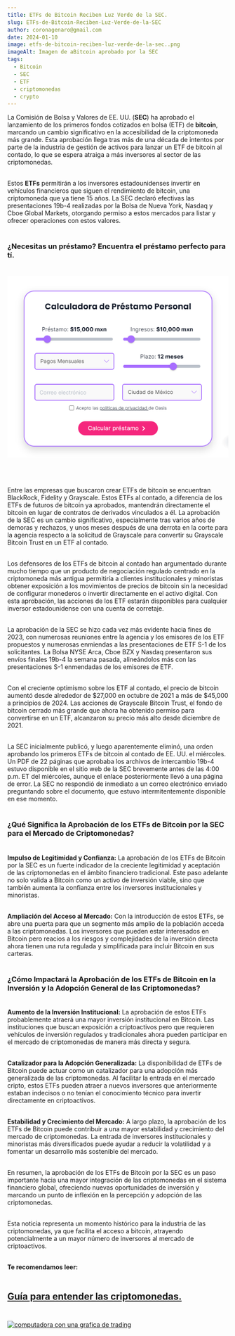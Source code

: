 ```yaml
---
title: ETFs de Bitcoin Reciben Luz Verde de la SEC.
slug: ETFs-de-Bitcoin-Reciben-Luz-Verde-de-la-SEC
author: coronagenaro@gmail.com
date: 2024-01-10
image: etfs-de-bitcoin-reciben-luz-verde-de-la-sec..png
imageAlt: Imagen de aBitcoin aprobado por la SEC
tags:
  - Bitcoin
  - SEC
  - ETF
  - criptomonedas
  - crypto
---
```

La Comisión de Bolsa y Valores de EE. UU. (**SEC**) ha aprobado el lanzamiento de los primeros fondos cotizados en bolsa (ETF) de **bitcoin**, marcando un cambio significativo en la accesibilidad de la criptomoneda más grande. Esta aprobación llega tras más de una década de intentos por parte de la industria de gestión de activos para lanzar un ETF de bitcoin al contado, lo que se espera atraiga a más inversores al sector de las criptomonedas. <br/><br/>

Estos **ETFs** permitirán a los inversores estadounidenses invertir en vehículos financieros que siguen el rendimiento de bitcoin, una criptomoneda que ya tiene 15 años. La SEC declaró efectivas las presentaciones 19b-4 realizadas por la Bolsa de Nueva York, Nasdaq y Cboe Global Markets, otorgando permiso a estos mercados para listar y ofrecer operaciones con estos valores. <br/><br/>

### **¿﻿Necesitas un préstamo? Encuentra el préstamo perfecto para tí.**<br/><br/>

[![calculadora de prestamos de Oasis Financiero](calculadora-oasis.png "Calculadora de prestamos de Oasis Financiero")](https://oasisfinanciero.com/compara/prestamos-personales)

<br/><br/>

Entre las empresas que buscaron crear ETFs de bitcoin se encuentran BlackRock, Fidelity y Grayscale. Estos ETFs al contado, a diferencia de los ETFs de futuros de bitcoin ya aprobados, mantendrán directamente el bitcoin en lugar de contratos de derivados vinculados a él. La aprobación de la SEC es un cambio significativo, especialmente tras varios años de demoras y rechazos, y unos meses después de una derrota en la corte para la agencia respecto a la solicitud de Grayscale para convertir su Grayscale Bitcoin Trust en un ETF al contado. <br/><br/>

Los defensores de los ETFs de bitcoin al contado han argumentado durante mucho tiempo que un producto de negociación regulado centrado en la criptomoneda más antigua permitiría a clientes institucionales y minoristas obtener exposición a los movimientos de precios de bitcoin sin la necesidad de configurar monederos o invertir directamente en el activo digital. Con esta aprobación, las acciones de los ETF estarán disponibles para cualquier inversor estadounidense con una cuenta de corretaje. <br/><br/>

La aprobación de la SEC se hizo cada vez más evidente hacia fines de 2023, con numerosas reuniones entre la agencia y los emisores de los ETF propuestos y numerosas enmiendas a las presentaciones de ETF S-1 de los solicitantes. La Bolsa NYSE Arca, Cboe BZX y Nasdaq presentaron sus envíos finales 19b-4 la semana pasada, alineándolos más con las presentaciones S-1 enmendadas de los emisores de ETF. <br/><br/>

Con el creciente optimismo sobre los ETF al contado, el precio de bitcoin aumentó desde alrededor de $27,000 en octubre de 2021 a más de $45,000 a principios de 2024. Las acciones de Grayscale Bitcoin Trust, el fondo de bitcoin cerrado más grande que ahora ha obtenido permiso para convertirse en un ETF, alcanzaron su precio más alto desde diciembre de 2021. <br/><br/>

La SEC inicialmente publicó, y luego aparentemente eliminó, una orden aprobando los primeros ETFs de bitcoin al contado de EE. UU. el miércoles. Un PDF de 22 páginas que aprobaba los archivos de intercambio 19b-4 estuvo disponible en el sitio web de la SEC brevemente antes de las 4:00 p.m. ET del miércoles, aunque el enlace posteriormente llevó a una página de error. La SEC no respondió de inmediato a un correo electrónico enviado preguntando sobre el documento, que estuvo intermitentemente disponible en ese momento. <br/><br/>

### **¿Qué Significa la Aprobación de los ETFs de Bitcoin por la SEC para el Mercado de Criptomonedas?<br/><br/>**

**Impulso de Legitimidad y Confianza:** La aprobación de los ETFs de Bitcoin por la SEC es un fuerte indicador de la creciente legitimidad y aceptación de las criptomonedas en el ámbito financiero tradicional. Este paso adelante no solo valida a Bitcoin como un activo de inversión viable, sino que también aumenta la confianza entre los inversores institucionales y minoristas.<br/><br/>

**Ampliación del Acceso al Mercado:** Con la introducción de estos ETFs, se abre una puerta para que un segmento más amplio de la población acceda a las criptomonedas. Los inversores que pueden estar interesados en Bitcoin pero reacios a los riesgos y complejidades de la inversión directa ahora tienen una ruta regulada y simplificada para incluir Bitcoin en sus carteras.<br/><br/>

### **¿Cómo Impactará la Aprobación de los ETFs de Bitcoin en la Inversión y la Adopción General de las Criptomonedas?<br/><br/>**

**Aumento de la Inversión Institucional:** La aprobación de estos ETFs probablemente atraerá una mayor inversión institucional en Bitcoin. Las instituciones que buscan exposición a criptoactivos pero que requieren vehículos de inversión regulados y tradicionales ahora pueden participar en el mercado de criptomonedas de manera más directa y segura.<br/><br/>

**Catalizador para la Adopción Generalizada:** La disponibilidad de ETFs de Bitcoin puede actuar como un catalizador para una adopción más generalizada de las criptomonedas. Al facilitar la entrada en el mercado cripto, estos ETFs pueden atraer a nuevos inversores que anteriormente estaban indecisos o no tenían el conocimiento técnico para invertir directamente en criptoactivos.<br/><br/>

**Estabilidad y Crecimiento del Mercado:** A largo plazo, la aprobación de los ETFs de Bitcoin puede contribuir a una mayor estabilidad y crecimiento del mercado de criptomonedas. La entrada de inversores institucionales y minoristas más diversificados puede ayudar a reducir la volatilidad y a fomentar un desarrollo más sostenible del mercado.<br/><br/>

En resumen, la aprobación de los ETFs de Bitcoin por la SEC es un paso importante hacia una mayor integración de las criptomonedas en el sistema financiero global, ofreciendo nuevas oportunidades de inversión y marcando un punto de inflexión en la percepción y adopción de las criptomonedas.<br/><br/>

Esta noticia representa un momento histórico para la industria de las criptomonedas, ya que facilita el acceso a bitcoin, atrayendo potencialmente a un mayor número de inversores al mercado de criptoactivos. <br/><br/>

**T﻿e recomendamos leer:** <br/><br/>

## **[Guía para entender las criptomonedas.](https://oasisfinanciero.com/blog/2023-11-21/guia-para-entender-las-criptomonedas/)** <br/><br/>

[![computadora con una grafica de trading](guía-para-entender-las-criptomonedas..png "Guía para entender las criptomonedas")](https://oasisfinanciero.com/blog/2023-11-21/guia-para-entender-las-criptomonedas/)

<!--EndFragment-->